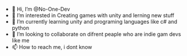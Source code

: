- 👋 Hi, I’m @No-One-Dev
- 👀 I’m interested in Creating games with unity and lerning new stuff
- 🌱 I’m currently learning unity and programing languages like c# and python
- 💞️ I’m looking to collaborate on difrent peaple who are indie gam devs like me
- 📫 How to reach me, i dont know

<!---
No-One-Dev/No-One-Dev is a ✨ special ✨ repository because its `README.md` (this file) appears on your GitHub profile.
You can click the Preview link to take a look at your changes.
--->
